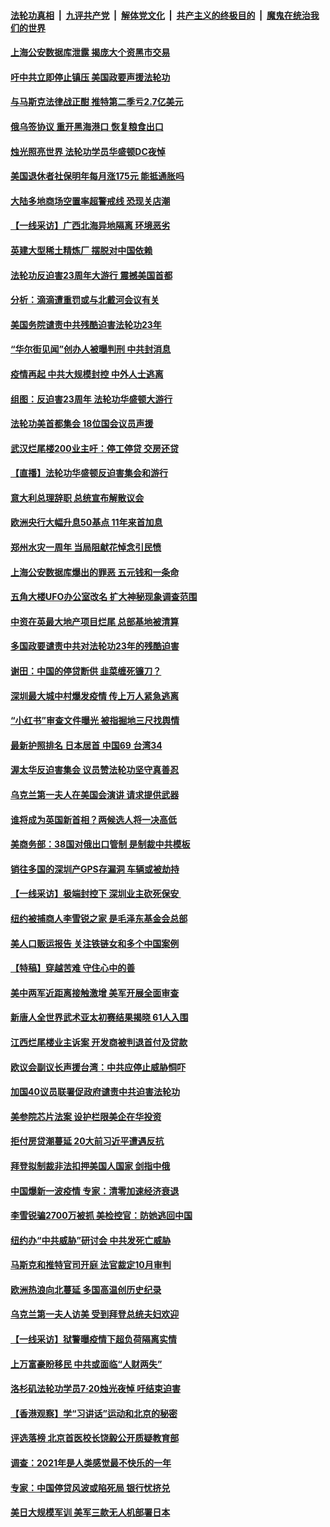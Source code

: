 ####  [法轮功真相](../../../../basic/blob/master/README.md?t=07231201) &nbsp;|&nbsp; [九评共产党](../../../../9ping.md/blob/master/README.md?t=07231201) &nbsp;|&nbsp; [解体党文化](../../../../jtdwh.md/blob/master/README.md?t=07231201)  &nbsp;|&nbsp; [共产主义的终极目的](../../../../gczydzjmd.md/blob/master/README.md?t=07231201) &nbsp;|&nbsp; [魔鬼在统治我们的世界](../../../../mgztzwmdsj.md/blob/master/README.md?t=07231201) 

#### [上海公安数据库泄露 揭庞大个资黑市交易](../pages/nf4514/n13787355.md?t=07231201) 

#### [吁中共立即停止镇压 美国政要声援法轮功](../pages/nf4514/n13786580.md?t=07231201) 

#### [与马斯克法律战正酣 推特第二季亏2.7亿美元](../pages/nf4514/n13787258.md?t=07231201) 

#### [俄乌签协议 重开黑海港口 恢复粮食出口](../pages/nf4514/n13787273.md?t=07231201) 

#### [烛光照亮世界 法轮功学员华盛顿DC夜悼](../pages/nf4514/n13786496.md?t=07231201) 

#### [美国退休者社保明年每月涨175元 能抵通胀吗](../pages/nf4514/n13786545.md?t=07231201) 

#### [大陆多地商场空置率超警戒线 恐现关店潮](../pages/nf4514/n13786963.md?t=07231201) 

#### [【一线采访】广西北海异地隔离 环境恶劣](../pages/nf4514/n13786876.md?t=07231201) 

#### [英建大型稀土精炼厂 摆脱对中国依赖](../pages/nf4514/n13786915.md?t=07231201) 

#### [法轮功反迫害23周年大游行 震撼美国首都](../pages/nf4514/n13786701.md?t=07231201) 

#### [分析：滴滴遭重罚或与北戴河会议有关](../pages/nf4514/n13786849.md?t=07231201) 

#### [美国务院谴责中共残酷迫害法轮功23年](../pages/nf4514/n13786585.md?t=07231201) 

#### [“华尔街见闻”创办人被曝判刑 中共封消息](../pages/nf4514/n13786360.md?t=07231201) 

#### [疫情再起 中共大规模封控 中外人士逃离](../pages/nf4514/n13786151.md?t=07231201) 

#### [组图：反迫害23周年 法轮功华盛顿大游行](../pages/nf4514/n13786433.md?t=07231201) 

#### [法轮功美首都集会 18位国会议员声援](../pages/nf4514/n13786399.md?t=07231201) 

#### [武汉烂尾楼200业主吁：停工停贷 交房还贷](../pages/nf4514/n13786152.md?t=07231201) 

#### [【直播】法轮功华盛顿反迫害集会和游行](../pages/nf4514/n13781661.md?t=07231201) 

#### [意大利总理辞职 总统宣布解散议会](../pages/nf4514/n13786089.md?t=07231201) 

#### [欧洲央行大幅升息50基点 11年来首加息](../pages/nf4514/n13786222.md?t=07231201) 

#### [郑州水灾一周年 当局阻献花悼念引民愤](../pages/nf4514/n13786205.md?t=07231201) 

#### [上海公安数据库爆出的罪恶 五元钱和一条命](../pages/nf4514/n13785512.md?t=07231201) 

#### [五角大楼UFO办公室改名 扩大神秘现象调查范围](../pages/nf4514/n13785968.md?t=07231201) 

#### [中资在英最大地产项目烂尾 总部基地被清算](../pages/nf4514/n13785551.md?t=07231201) 

#### [多国政要谴责中共对法轮功23年的残酷迫害](../pages/nf4514/n13785817.md?t=07231201) 

#### [谢田：中国的停贷断供 韭菜缠死镰刀？](../pages/nf4514/n13785909.md?t=07231201) 

#### [深圳最大城中村爆发疫情 传上万人紧急逃离](../pages/nf4514/n13785786.md?t=07231201) 

#### [“小红书”审查文件曝光 被指掘地三尺找舆情](../pages/nf4514/n13785746.md?t=07231201) 

#### [最新护照排名 日本居首 中国69 台湾34](../pages/nf4514/n13785578.md?t=07231201) 

#### [渥太华反迫害集会 议员赞法轮功坚守真善忍](../pages/nf4514/n13785644.md?t=07231201) 

#### [乌克兰第一夫人在美国会演讲 请求提供武器](../pages/nf4514/n13785558.md?t=07231201) 

#### [谁将成为英国新首相？两候选人将一决高低](../pages/nf4514/n13785505.md?t=07231201) 

#### [美商务部：38国对俄出口管制 是制裁中共模板](../pages/nf4514/n13785546.md?t=07231201) 

#### [销往多国的深圳产GPS存漏洞 车辆或被劫持](../pages/nf4514/n13785393.md?t=07231201) 

#### [【一线采访】极端封控下 深圳业主砍死保安 ](../pages/nf4514/n13785313.md?t=07231201) 

#### [纽约被捕商人李雪锐之家 是毛泽东基金会总部](../pages/nf4514/n13785072.md?t=07231201) 

#### [美人口贩运报告 关注铁链女和多个中国案例](../pages/nf4514/n13785235.md?t=07231201) 

#### [【特稿】穿越苦难 守住心中的善](../pages/nf4514/n13784979.md?t=07231201) 

#### [美中两军近距离接触激增 美军开展全面审查](../pages/nf4514/n13785161.md?t=07231201) 

#### [新唐人全世界武术亚太初赛结果揭晓 61人入围](../pages/nf4514/n13783989.md?t=07231201) 

#### [江西烂尾楼业主诉案 开发商被判退首付及贷款](../pages/nf4514/n13785041.md?t=07231201) 

#### [欧议会副议长声援台湾：中共应停止威胁恫吓](../pages/nf4514/n13785107.md?t=07231201) 

#### [加国40议员联署促政府谴责中共迫害法轮功](../pages/nf4514/n13784932.md?t=07231201) 

#### [美参院芯片法案 设护栏限美企在华投资](../pages/nf4514/n13784875.md?t=07231201) 

#### [拒付房贷潮蔓延 20大前习近平遭遇反抗](../pages/nf4514/n13784854.md?t=07231201) 

#### [拜登拟制裁非法扣押美国人国家 剑指中俄](../pages/nf4514/n13784765.md?t=07231201) 

#### [中国爆新一波疫情 专家：清零加速经济衰退](../pages/nf4514/n13784702.md?t=07231201) 

#### [李雪锐骗2700万被抓 美检控官：防她逃回中国](../pages/nf4514/n13784189.md?t=07231201) 

#### [纽约办“中共威胁”研讨会 中共发死亡威胁](../pages/nf4514/n13784743.md?t=07231201) 

#### [马斯克和推特官司开庭 法官裁定10月审判](../pages/nf4514/n13784662.md?t=07231201) 

#### [欧洲热浪向北蔓延 多国高温创历史纪录](../pages/nf4514/n13784687.md?t=07231201) 

#### [乌克兰第一夫人访美 受到拜登总统夫妇欢迎](../pages/nf4514/n13784530.md?t=07231201) 

#### [【一线采访】狱警曝疫情下超负荷隔离实情](../pages/nf4514/n13784240.md?t=07231201) 

#### [上万富豪盼移民 中共或面临“人财两失”](../pages/nf4514/n13784281.md?t=07231201) 

#### [洛杉矶法轮功学员7·20烛光夜悼 吁结束迫害](../pages/nf4514/n13784094.md?t=07231201) 

#### [【香港观察】学“习讲话”运动和北京的秘密](../pages/nf4514/n13784237.md?t=07231201) 

#### [评选落榜 北京首医校长饶毅公开质疑教育部](../pages/nf4514/n13784306.md?t=07231201) 

#### [调查：2021年是人类感觉最不快乐的一年](../pages/nf4514/n13784096.md?t=07231201) 

#### [专家：中国停贷风波或陷死局 银行忧挤兑](../pages/nf4514/n13784052.md?t=07231201) 

#### [美日大规模军训 美军三款无人机部署日本](../pages/nf4514/n13784062.md?t=07231201) 

